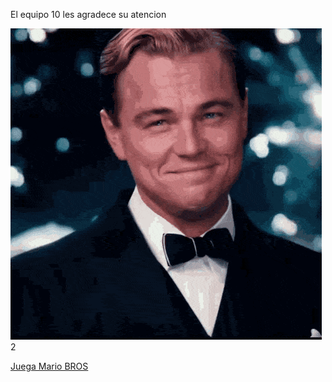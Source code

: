El equipo 10 les agradece su atencion





<img src="di caprio.gif" alt="">2



<a href= "mario.html">Juega Mario BROS</a>










